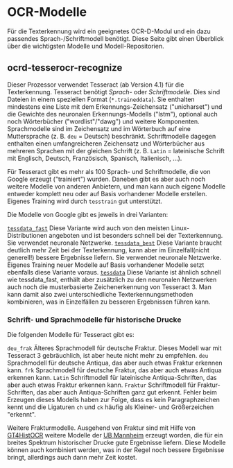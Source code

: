 # OCR-Modelle

Für die Texterkennung wird ein geeignetes OCR-D-Modul und ein dazu passendes
Sprach-/Schriftmodell benötigt. Diese Seite gibt einen Überblick über die
wichtigsten Modelle und Modell-Repositorien.

## ocrd-tesserocr-recognize

Dieser Prozessor verwendet Tesseract (ab Version 4.1) für die Texterkennung. Tesseract benötigt
_Sprach-_ oder _Schriftmodelle_. Dies sind Dateien in einem speziellen Format (`*.traineddata`). Sie enthalten
mindestens eine Liste mit dem Erkennungs-Zeichensatz ("unicharset") und die Gewichte des neuronalen Erkennungs-Modells ("lstm"), optional auch noch Wörterbücher ("wordlist"/"dawg") und weitere Komponenten.
Sprachmodelle sind im Zeichensatz und im Wörterbuch auf eine Muttersprache (z. B. `deu` = Deutsch) beschränkt.
Schriftmodelle dagegen enthalten einen umfangreicheren Zeichensatz und Wörterbücher aus mehreren Sprachen mit der gleichen Schrift (z. B. `Latin` = lateinische Schrift mit Englisch, Deutsch, Französisch,
Spanisch, Italienisch, ...).

Für Tesseract gibt es mehr als 100 Sprach- und Schriftmodelle, die von Google erzeugt ("trainiert")
wurden. Daneben gibt es aber auch noch weitere Modelle von anderen Anbietern, und man kann auch eigene
Modelle entweder komplett neu oder auf Basis vorhandener Modelle erstellen. Eigenes Training wird durch
`tesstrain` gut unterstützt.

Die Modelle von Google gibt es jeweils in drei Varianten:

[`tessdata_fast`](https://github.com/tesseract-ocr/tessdata_fast) Diese Variante wird auch von den meisten
Linux-Distributionen angeboten und ist besonders schnell bei der Texterkennung. Sie verwendet neuronale Netzwerke.
[`tessdata_best`](https://github.com/tesseract-ocr/tessdata_best) Diese Variante braucht deutlich mehr Zeit bei der
Texterkennung, kann aber im Einzelfall(nicht generell!) bessere Ergebnisse liefern. Sie verwendet neuronale Netzwerke.
Eigenes Training neuer Modelle auf Basis vorhandener Modelle setzt ebenfalls diese Variante voraus.
[`tessdata`](https://github.com/tesseract-ocr/tessdata) Diese Variante ist ähnlich schnell wie tessdata_fast, enthält
aber zusätzlich zu den neuronalen Netzwerken auch noch die musterbasierte Zeichenerkennung von Tesseract 3.
Man kann damit also zwei unterschiedliche Texterkennungsmethoden kombinieren, was in Einzelfällen zu besseren Ergebnissen
führen kann.

### Schrift- und Sprachmodelle für historische Drucke
Die folgenden Modelle für Tesseract gibt es:

`deu_frak` Älteres Sprachmodell für deutsche Fraktur. Dieses Modell war mit Tesseract 3 gebräuchlich,
ist aber heute nicht mehr zu empfehlen.
`deu` Sprachmodell für deutsche Antiqua, das aber auch etwas Fraktur erkennen kann.
`frk` Sprachmodell für deutsche Fraktur, das aber auch etwas Antiqua erkennen kann.
`Latin` Schriftmodell für lateinische Antiqua-Schriften, das aber auch etwas Fraktur erkennen kann.
`Fraktur` Schriftmodell für Fraktur-Schriften, das aber auch Antiqua-Schriften ganz gut erkennt. Fehler beim
Erzeugen dieses Modells haben zur Folge, dass es kein Paragraphzeichen kennt und die Ligaturen `ch` und `ck`
häufig als Kleiner- und Größerzeichen "erkennt".

Weitere Frakturmodelle. Ausgehend von Fraktur sind mit Hilfe von [GT4HistOCR](https://zenodo.org/record/1344132)
weitere Modelle der [UB Mannheim](https://ub-backup.bib.uni-mannheim.de/~stweil/ocrd-train/data/Fraktur_5000000/)
erzeugt worden, die für ein breites Spektrum historischer Drucke gute Ergebnisse liefern. Diese Modelle können
auch kombiniert werden, was in der Regel noch bessere Ergebnisse bringt, allerdings auch dann mehr Zeit kostet.
